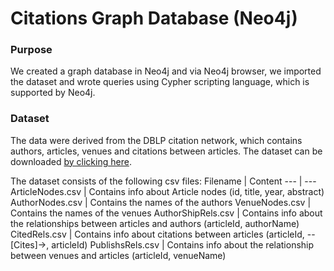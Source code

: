 # Citations Graph Database (Neo4j)

### Purpose
We created a graph database in Neo4j and via Neo4j browser, we imported the dataset and wrote queries using Cypher scripting language, which is supported by Neo4j. 

### Dataset
The data were derived from the DBLP citation network, which contains authors, articles, venues and citations between articles. 
The dataset can be downloaded [by clicking here](https://drive.google.com/file/d/1bFEB_GxhPXT-xWEbK8hCUrR-TjdnqlYv/view?usp=sharing).

The dataset consists of the following csv files: 
Filename | Content
--- | ---
ArticleNodes.csv | Contains info about Article nodes (id, title, year, abstract)
AuthorNodes.csv | Contains the names of the authors
VenueNodes.csv | Contains the names of the venues
AuthorShipRels.csv | Contains info about the relationships between articles and authors (articleId, authorName)
CitedRels.csv | Contains info about citations between articles (articleId, --[Cites]->, articleId)
PublishsRels.csv | Contains info about the relationship between venues and articles (articleId, venueName)
